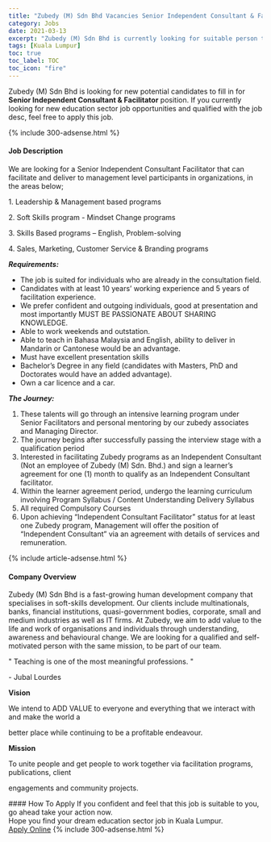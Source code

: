 ```yaml
---
title: "Zubedy (M) Sdn Bhd Vacancies Senior Independent Consultant & Facilitator" 
category: Jobs 
date: 2021-03-13 
excerpt: "Zubedy (M) Sdn Bhd is currently looking for suitable person to fill in the Senior Independent Consultant & Facilitator which positioned at Kuala Lumpur" 
tags: [Kuala Lumpur] 
toc: true 
toc_label: TOC 
toc_icon: "fire" 
--- 
```


<p>Zubedy (M) Sdn Bhd is looking for new potential candidates to fill in for <b>Senior Independent Consultant & Facilitator</b> position. If you currently looking for new education sector job opportunities and qualified with the job desc, feel free to apply this job.
</p>{% include 300-adsense.html %} 
<div><div><h4>Job Description</h4></div><div><div><span><div><p>We are looking for a Senior Independent Consultant Facilitator that can facilitate and deliver to management level participants in organizations, in the areas below;</p><p>1. Leadership &amp; Management based programs</p><p>2. Soft Skills program - Mindset Change programs</p><p>3. Skills Based programs &#8211; English, Problem-solving</p><p>4. Sales, Marketing, Customer Service &amp; Branding programs</p><p><strong><em>Requirements:</em></strong></p><ul><li>The job is suited for individuals who are already in the consultation field.</li><li>Candidates with at least 10 years&#8217; working experience and 5 years of facilitation experience.</li><li>We prefer confident and outgoing individuals, good at presentation and most importantly MUST BE PASSIONATE ABOUT SHARING KNOWLEDGE.</li><li>Able to work weekends and outstation.</li><li>Able to teach in Bahasa Malaysia and English, ability to deliver in Mandarin or Cantonese would be an advantage.</li><li>Must have excellent presentation skills</li><li>Bachelor&#8217;s Degree in any field (candidates with Masters, PhD and Doctorates would have an added advantage).</li><li>Own a car licence and a car.</li></ul><p><strong><em>The Journey:</em></strong></p><ol><li>These talents will go through an intensive learning program under Senior Facilitators and personal mentoring by our zubedy associates and Managing Director.</li><li>The journey begins after successfully passing the interview stage with a qualification period</li><li>Interested in facilitating Zubedy programs as an Independent Consultant (Not an employee of Zubedy (M) Sdn. Bhd.) and sign a learner&#8217;s agreement for one (1) month to qualify as an Independent Consultant facilitator.</li><li>Within the learner agreement period, undergo the learning curriculum involving Program Syllabus / Content Understanding Delivery Syllabus</li><li>All required Compulsory Courses</li><li>Upon achieving &#8220;Independent Consultant Facilitator&#8221; status for at least one Zubedy program, Management will offer the position of &#8220;Independent Consultant&#8221; via an agreement with details of services and remuneration.</li></ol></div></span></div></div></div> 
{% include article-adsense.html %} 
<div><div><h4>Company Overview</h4></div><div><div><span><div><p>Zubedy (M) Sdn Bhd is a fast-growing human development company that specialises in soft-skills development. Our clients include multinationals, banks, financial institutions, quasi-government bodies, corporate, small and medium industries as well as IT firms. At Zubedy, we aim to add value to the life and work of organisations and individuals through understanding, awareness and behavioural change. We are looking for a qualified and self-motivated person with the same mission, to be part of our team.</p><p>" Teaching is one of the most meaningful professions. "</p><p>- Jubal Lourdes</p><p><strong>Vision</strong></p><p> We intend to ADD VALUE to everyone and everything that we interact with and make the world a </p><p> better place while continuing to be a profitable endeavour.</p><p> <strong>Mission</strong></p><p> To unite people and get people to work together via facilitation programs, publications, client </p><p>  engagements and community projects.</p></div></span></div></div></div> 
#### How To Apply 
If you confident and feel that this job is suitable to you, go ahead take your action now. <br/> 
Hope you find your dream education sector job in Kuala Lumpur. <br/> 
<a href="https://www.jobstreet.com.my/en/job/senior-independent-consultant-facilitator-4503421?jobId=jobstreet-my-job-4503421" class="btn btn--info" target="_blank" rel="nofollow noopenner">Apply Online</a> 
{% include 300-adsense.html %} 